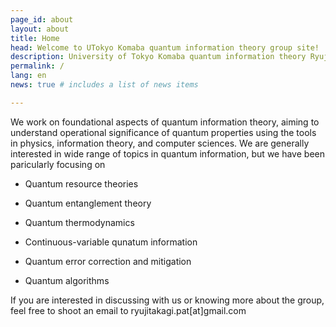 ```yaml
---
page_id: about
layout: about
title: Home
head: Welcome to UTokyo Komaba quantum information theory group site!
description: University of Tokyo Komaba quantum information theory Ryuji Takagi group
permalink: /
lang: en
news: true # includes a list of news items

---
```


We work on foundational aspects of quantum information theory, aiming to understand operational significance of quantum properties using the tools in physics, information theory, and computer sciences. 
We are generally interested in wide range of topics in quantum information, but we have been paricularly focusing on 

- Quantum resource theories

- Quantum entanglement theory

- Quantum thermodynamics

- Continuous-variable qunatum information

- Quantum error correction and mitigation

- Quantum algorithms

If you are interested in discussing with us or knowing more about the group, feel free to shoot an email to ryujitakagi.pat[at]gmail.com